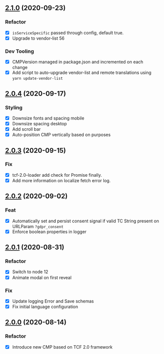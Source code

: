 ## [2.1.0](https://github.com/openmail/system1-cmp/compare/2.0.4...2.1.0) (2020-09-23)

### Refactor

- [x] `isServiceSpecific` passed through config, default true.
- [x] Upgrade to vendor-list 56

### Dev Tooling

- [x] CMPVersion managed in package.json and incremented on each change
- [x] Add script to auto-upgrade vendor-list and remote translations using `yarn update-vendor-list`

## [2.0.4](https://github.com/openmail/system1-cmp/compare/2.0.3...2.0.4) (2020-09-17)

### Styling

- [x] Downsize fonts and spacing mobile
- [x] Downsize spacing desktop
- [x] Add scroll bar
- [x] Auto-position CMP vertically based on purposes

## [2.0.3](https://github.com/openmail/system1-cmp/compare/2.0.2...2.0.3) (2020-09-15)

### Fix

- [x] tcf-2.0-loader add check for Promise finally.
- [x] Add more information on localize fetch error log.

## [2.0.2](https://github.com/openmail/system1-cmp/compare/2.0.1...2.0.2) (2020-09-02)

### Feat

- [x] Automatically set and persist consent signal if valid TC String present on URLParam `?gdpr_consent`
- [x] Enforce boolean properties in logger

## [2.0.1](https://github.com/openmail/system1-cmp/compare/2.0.0...2.0.1) (2020-08-31)

### Refactor

- [x] Switch to node 12
- [x] Animate modal on first reveal

### Fix

- [x] Update logging Error and Save schemas
- [x] Fix initial language configuration

## [2.0.0](https://github.com/openmail/system1-cmp/compare/1.5.6...2.0.0) (2020-08-14)

### Refactor

- [x] Introduce new CMP based on TCF 2.0 framework
